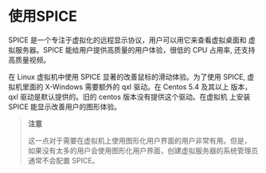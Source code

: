# 使用SPICE

SPICE 是一个专注于虚拟化的远程显示协议，用户可以用它来查看虚拟桌面和
虚拟服务器。SPICE 能给用户提供高质量的用户体验，很低的 CPU 占用率,
还支持高质量视频。

在 Linux 虚拟机中使用 SPICE 显著的改善鼠标的滑动体验。为了使用 SPICE,
虚拟机里面的 X-Windows 需要额外的 qxl 驱动。在 Centos 5.4 及其以上
版本，qxl 驱动是默认提供的。旧的 centos 版本没有提供这个驱动。在虚拟机
上安装 SPICE 能显示改善用户的图形体验。


> **注意**
>
> 这一点对于需要在虚拟机上使用图形化用户界面的用户非常有用。但是，
> 如果没有太多的用户会使用图形化用户界面，创建虚拟服务器的系统管理员通常不会配置 SPICE。
